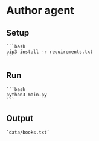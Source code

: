 # Author agent

## Setup

    ```bash
    pip3 install -r requirements.txt
    ```

## Run

    ```bash
    python3 main.py
    ```

## Output

    `data/books.txt`
